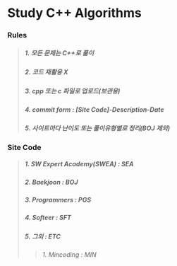 # Study C++ Algorithms
### Rules
> ##### 1. 모든 문제는 C++로 풀이
> ##### 2. 코드 재활용 X
> ##### 3. cpp 또는 c 파일로 업로드(보관용)
> ##### 4. commit form : [Site Code]-Description-Date
> ##### 5. 사이트마다 난이도 또는 풀이유형별로 정리(BOJ 제외)

### Site Code
> ##### 1. SW Expert Academy(SWEA) : SEA
> ##### 2. Baekjoon : BOJ
> ##### 3. Programmers : PGS
> ##### 4. Softeer : SFT
> ##### 5. 그외 : ETC
>> ###### 1. Mincoding : MIN
